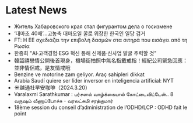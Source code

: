 # Latest News
-  Житель Хабаровского края стал фигурантом дела о госизмене
-  ‘대마초 40배’…고농축 대마오일 꿀로 위장한 한국인 일당 검거
-  FT: Η ΕΕ σχεδιάζει την επιβολή δασμών στα σιτηρά που εισάγει από τη Ρωσία
-  한종희 "AI·고객경험·ESG 혁신 통해 신제품·신사업 발굴 주력할 것"
-  韓韶禧戀情公開後首現身，機場街拍照中無名指戴戒指！經紀公司緊急回應：並非情侶戒，是友情戒哦
-  Benzine ve motorine zam geliyor. Araç sahipleri dikkat
-  Arabia Saudí quiere ser líder inversor en inteligencia artificial: NYT
-  ☀️越通社早安咖啡（2024.3.20）
-  Varalaxmi Sarathkumar : பர்சனல் வாழ்க்கையால் கோட்டைவிட்டேன்.. 8 வருஷம் வீணாப்போச்சு - வரலட்சுமி சரத்குமார்
-  18ème session du conseil d’administration de l’ODHD/LCP : ODHD fait le point
